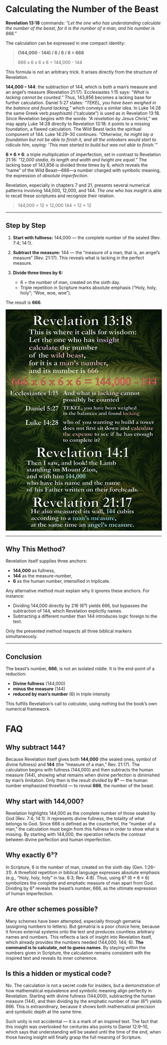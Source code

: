 # Calculating the Number of the Beast

**Revelation 13:18** commands: *“Let the one who has understanding calculate the number of the beast, for it is the number of a man, and his number is 666.”*

The calculation can be expressed in one compact identity:

> **(144,000 - 144) / 6 / 6 / 6 = 666**
>
> 666 x 6 x 6 x 6 = 144,000 - 144

This formula is not an arbitrary trick. It arises directly from the structure of Revelation.

**144,000 – 144**: the subtraction of 144, which is both a man’s measure and an angel’s measure (Revelation 21:17). Ecclesiastes 1:15 says: *“What is lacking cannot be counted.”* Thus, 143,856 becomes a lacking base for further calculation. Daniel 5:27 states: *“TEKEL, you have been weighed in the balance and found lacking,”* which conveys a similar idea. In Luke 14:28 the same Greek verb *psephisatō* (“calculate”) is used as in Revelation 13:18. Since Revelation begins with the words: *“A revelation by Jesus Christ,”* we may apply Luke 14:28 directly to Revelation 13:18: it points to a missing foundation, a flawed calculation. The Wild Beast lacks the spiritual component of 144. Luke 14:29–30 continues: *“Otherwise, he might lay a foundation but not be able to finish it, and all the onlookers would start to ridicule him, saying: ‘This man started to build but was not able to finish.’”*

**6 × 6 × 6**: a triple multiplication of imperfection, set in contrast to Revelation 21:16: *“12,000 stadia, its length and width and height are equal.”* The lacking base of 143,856 is divided three times by 6, which reveals the “name” of the Wild Beast—666—a number charged with symbolic meaning, the expression of *absolute imperfection.*

Revelation, especially in chapters 7 and 21, presents several numerical patterns involving 144,000, 12,000, and 144. *The one who has insight* is able to recall these scriptures and recognize their relation.

> 144,000 = 12 × 12,000
> 144 = 12 × 12

---

## Step by Step

1. **Start with fullness:** 144,000 — the complete number of the sealed (Rev. 7:4; 14:1).
2. **Subtract the measure:** 144 — the “measure of a man, that is, an angel’s measure” (Rev. 21:17). This reveals what is lacking in the perfect measure.
3. **Divide three times by 6:**

   * 6 = the number of man, created on the sixth day.
   * Triple repetition in Scripture marks absolute emphasis (“Holy, holy, holy”; “Woe, woe, woe”).

The result is **666**.

![calculate the number of the beast](666.jpg)

---

## Why This Method?

Revelation itself supplies three anchors:

* **144,000** as fullness,
* **144** as the measure-number,
* **6** as the human number, intensified in triplicate.

Any alternative method must explain why it ignores these anchors. For instance:

* Dividing 144,000 directly by 216 (6³) yields 666, but bypasses the subtraction of 144, which Revelation explicitly names.
* Subtracting a different number than 144 introduces logic foreign to the text.

Only the presented method respects all three biblical markers simultaneously.

---

## Conclusion

The beast’s number, **666**, is not an isolated riddle. It is the end-point of a reduction:

* **Divine fullness** (144,000)
* **minus the measure** (144)
* **reduced by man’s number** (6) in triple intensity

This fulfills Revelation’s call to *calculate*, using nothing but the book’s own numerical framework.


# FAQ

## Why subtract 144?

Because Revelation itself gives both **144,000** (the sealed ones, symbol of divine fullness) and **144** (the “measure of a man,” Rev. 21:17). The calculation begins with fullness (144,000) and then subtracts the human measure (144), showing what remains when divine perfection is diminished by man’s limitation. Only then is the result divided by **6³** — the human number emphasized threefold — to reveal **666**, the number of the beast.

## Why start with 144,000?

Revelation highlights 144,000 as the complete number of those sealed by God (Rev. 7:4; 14:1). It represents divine fullness, the totality of what belongs to God. Since 666 is defined as the counterfeit, the “number of a man,” the calculation must begin from this fullness in order to show what is missing. By starting with 144,000, the operation reflects the contrast between divine perfection and human imperfection.

## Why exactly 6³?

In Scripture, 6 is the number of man, created on the sixth day (Gen. 1:26–31). A threefold repetition in biblical language expresses absolute emphasis (e.g., “Holy, holy, holy” in Isa. 6:3; Rev. 4:8). Thus, using 6³ (6 × 6 × 6) symbolizes the complete and emphatic measure of man apart from God. Dividing by 6³ reveals the beast’s number, 666, as the ultimate expression of human imperfection.

## Are other schemes possible?

Many schemes have been attempted, especially through gematria (assigning numbers to letters). But gematria is a poor choice here, because it forces external systems onto the text and produces countless arbitrary names and numbers. This reflects a lack of insight into Revelation itself, which already provides the numbers needed (144,000; 144; 6). **The command is to calculate, not to guess names**. By staying within the numbers given in Scripture, the calculation remains consistent with the inspired text and reveals its inner coherence.

## Is this a hidden or mystical code?

No. The calculation is not a secret code for insiders, but a demonstration of how mathematical equivalence and symbolic meaning align perfectly in Revelation. Starting with divine fullness (144,000), subtracting the human measure (144), and then dividing by the emphatic number of man (6³) yields 666. This is extraordinary, because it shows both mathematical precision and symbolic depth at the same time.

Such unity is not accidental — it is a mark of an inspired text. The fact that this insight was overlooked for centuries also points to Daniel 12:9–10, which says that understanding will be sealed until the time of the end, when those having insight will finally grasp the full meaning of Scripture.
